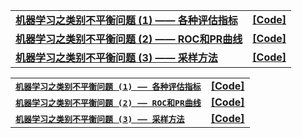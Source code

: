 

|||
|:---------|:---------|
| [**机器学习之类别不平衡问题 (1) —— 各种评估指标**](http://www.cnblogs.com/massquantity/p/8550875.html) | [**[Code]**](http://nbviewer.jupyter.org/github/massquantity/Class-Imbalance/blob/master/Code_Class_Imbalance.ipynb) |
| [**机器学习之类别不平衡问题 (2) —— ROC和PR曲线**](https://www.cnblogs.com/massquantity/p/8592091.html) | [**[Code]**](http://nbviewer.jupyter.org/github/massquantity/Class-Imbalance/blob/master/Code_Class_Imbalance.ipynb) |
| [**机器学习之类别不平衡问题 (3) —— 采样方法**](https://www.cnblogs.com/massquantity/p/9382710.html) |  [**[Code]**](https://nbviewer.jupyter.org/github/massquantity/Class-Imbalance/blob/master/Code_Sampling.ipynb)|

|||
|:-----|:-------|
| [<kbd>**机器学习之类别不平衡问题 (1) —— 各种评估指标**</kbd>](http://www.cnblogs.com/massquantity/p/8550875.html) | [**[Code]**](http://nbviewer.jupyter.org/github/massquantity/Class-Imbalance/blob/master/Code_Class_Imbalance.ipynb) |
|[**<kbd>机器学习之类别不平衡问题 (2) —— ROC和PR曲线**</kbd>](https://www.cnblogs.com/massquantity/p/8592091.html) | [**[Code]**](http://nbviewer.jupyter.org/github/massquantity/Class-Imbalance/blob/master/Code_Class_Imbalance.ipynb) |
| [<kbd>**机器学习之类别不平衡问题 (3) —— 采样方法**</kbd>](https://www.cnblogs.com/massquantity/p/9382710.html) |  [**[Code]**](https://nbviewer.jupyter.org/github/massquantity/Class-Imbalance/blob/master/Code_Sampling.ipynb)|
